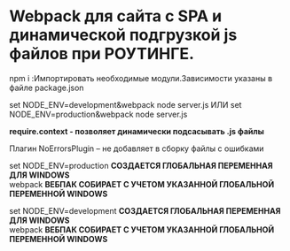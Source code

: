 # Webpack для сайта с SPA и динамической подгрузкой js файлов при **РОУТИНГЕ.**

npm i :Импортировать необходимые модули.Зависимости указаны в файле package.json

set NODE_ENV=development&webpack
node server.js
ИЛИ
set NODE_ENV=production&webpack
node server.js

**require.context - позволяет динамически подсасывать .js файлы**

Плагин NoErrorsPlugin – не добавляет в сборку файлы с ошибками

set NODE_ENV=production  **СОЗДАЕТСЯ ГЛОБАЛЬНАЯ ПЕРЕМЕННАЯ ДЛЯ WINDOWS**<br />
webpack **ВЕБПАК СОБИРАЕТ С УЧЕТОМ УКАЗАННОЙ ГЛОБАЛЬНОЙ ПЕРЕМЕННОЙ WINDOWS**

set NODE_ENV=development  **СОЗДАЕТСЯ ГЛОБАЛЬНАЯ ПЕРЕМЕННАЯ ДЛЯ WINDOWS**<br />
webpack **ВЕБПАК СОБИРАЕТ С УЧЕТОМ УКАЗАННОЙ ГЛОБАЛЬНОЙ ПЕРЕМЕННОЙ WINDOWS**
